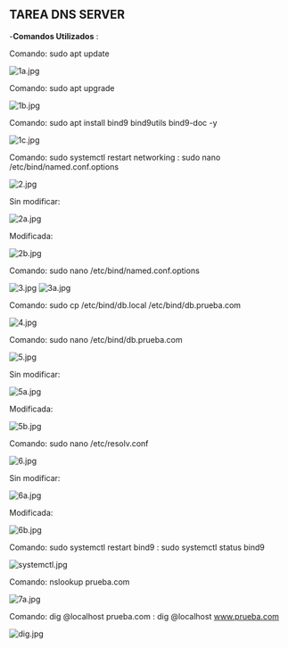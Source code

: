## TAREA DNS SERVER ##

-**Comandos Utilizados** :

Comando: sudo apt update

![1a.jpg](1a.jpg)

Comando: sudo apt upgrade

![1b.jpg](1b.jpg)

Comando: sudo apt install bind9 bind9utils bind9-doc -y

![1c.jpg](1c.jpg)

Comando: sudo systemctl restart networking
       : sudo nano /etc/bind/named.conf.options 

![2.jpg](2.jpg)

Sin modificar:

![2a.jpg](2a.jpg)

Modificada:

![2b.jpg](2b.jpg)

Comando: sudo nano /etc/bind/named.conf.options

![3.jpg](3.jpg)
![3a.jpg](3a.jpg)

Comando: sudo cp /etc/bind/db.local /etc/bind/db.prueba.com

![4.jpg](4.jpg)

Comando: sudo nano /etc/bind/db.prueba.com

![5.jpg](5.jpg)

Sin modificar:

![5a.jpg](5a.jpg)

Modificada:

![5b.jpg](5b.jpg)


Comando: sudo nano /etc/resolv.conf

![6.jpg](6.jpg)

Sin modificar:

![6a.jpg](6a.jpg)

Modificada:

![6b.jpg](6b.jpg)

Comando: sudo systemctl restart bind9
       : sudo systemctl status bind9

![systemctl.jpg](systemctl.jpg)


Comando: nslookup prueba.com

![7a.jpg](7a.jpg)

Comando: dig @localhost prueba.com
       : dig @localhost www.prueba.com

![dig.jpg](dig.jpg)


